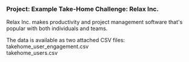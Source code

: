 ### Project: Example Take-Home Challenge: Relax Inc.

Relax Inc. makes productivity and project management software that's popular with both individuals and teams. 

The data is available as two attached CSV files:
<br>takehome_user_engagement.csv
<br>takehome_users.csv
